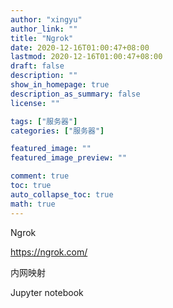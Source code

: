 ```yaml
---
author: "xingyu"
author_link: ""
title: "Ngrok"
date: 2020-12-16T01:00:47+08:00
lastmod: 2020-12-16T01:00:47+08:00
draft: false
description: ""
show_in_homepage: true
description_as_summary: false
license: ""

tags: ["服务器"]
categories: ["服务器"]

featured_image: ""
featured_image_preview: ""

comment: true
toc: true
auto_collapse_toc: true
math: true
---
```


<!--more-->

Ngrok 

https://ngrok.com/

内网映射

Jupyter notebook

